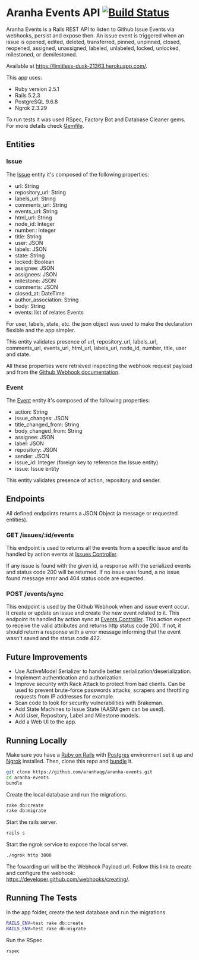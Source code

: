 # Aranha Events API [![Build Status](https://travis-ci.org/aranhaqg/go_case_challenge.svg?branch=master)](https://travis-ci.org/aranhaqg/go_case_challenge)

Aranha Events is a Rails REST API to listen to Github Issue Events via webhooks, persist and expose then. An issue event is triggered when an issue is opened, edited, deleted, transferred, pinned, unpinned, closed, reopened, assigned, unassigned, labeled, unlabeled, locked, unlocked, milestoned, or demilestoned.

Available at https://limitless-dusk-21363.herokuapp.com/.

This app uses:

* Ruby version 2.5.1
* Rails 5.2.3
* PostgreSQL 9.6.8
* Ngrok 2.3.29

To run tests it was used RSpec, Factory Bot and Database Cleaner gems. For more details check [Gemfile](Gemfile).

## Entities
### Issue

The [Issue](/app/models/issue.rb) entity it's composed of the following properties:

* url: String
* repository_url: String
* labels_url: String
* comments_url: String
* events_url: String
* html_url: String
* node_id: Integer
* number:: Integer
* title: String
* user: JSON
* labels: JSON
* state: String
* locked: Boolean
* assignee: JSON
* assignees: JSON
* milestone: JSON
* comments: JSON
* closed_at: DateTime
* author_association: String
* body: String
* events: list of relates Events

For user, labels, state, etc. the json object was used to make the declaration flexible and the app simpler.

This entity validates presence of url, repository_url, labels_url, comments_url, events_url, html_url, labels_url, node_id, number, title, user and state. 

All these properties were retrieved inspecting the webhook request payload and from the [Github Webhook documentation](https://developer.github.com/v3/activity/events/types/#issuesevent). 

### Event

The [Event](/app/models/event.rb) entity it's composed of the following properties:

* action: String
* issue_changes: JSON
* title_changed_from: String
* body_changed_from: String
* assignee: JSON
* label: JSON
* repository: JSON
* sender: JSON
* issue_id: Integer (foreign key to reference the Issue entity)
* issue: Issue entity

This entity validates presence of action, repository and sender.   

## Endpoints
All defined endpoints returns a JSON Object (a message or requested entities).

### GET /issues/:id/events

This endpoint is used to returns all the events from a specific issue and its handled by action events at [Issues Controller](/app/controllers/issues_controller.rb).  

If any issue is found with the given id, a response with the serialized events and status code 200 will be returned. If no issue was found, a no issue found message error and 404 status code are expected.

### POST /events/sync 

This endpoint is used by the Github Webhook when and issue event occur. It create or update an issue and create the new event related to it. This endpoint its handled by action sync at [Events Controller](/app/controllers/events_controller.rb).
This action expect to receive the valid attributes and returns http status code 200. If not, it should return a response with a error message informing that the event wasn't saved and the status code 422. 

## Future Improvements

* Use ActiveModel Serializer to handle better serialization/deserialization.
* Implement authentication and authorization.
* Improve security with Rack Attack to protect from bad clients. Can be used to prevent brute-force passwords attacks, scrapers and throttling requests from IP addresses for example.
* Scan code to look for security vulnerabilities with Brakeman. 
* Add State Machines to Issue State (AASM gem can be used).
* Add User, Repository, Label and Milestone models.
* Add a Web UI to the app.

## Running Locally

Make sure you have a [Ruby on Rails](https://guides.rubyonrails.org/getting_started.html#installing-rails) with [Postgres](https://www.postgresql.org/) environment set it up and [Ngrok](https://ngrok.com/) installed. Then, clone this repo and [bundle](https://bundler.io/) it. 
```sh
git clone https://github.com/aranhaqg/aranha-events.git
cd aranha-events
bundle
```
Create the local database and run the migrations.
```sh
rake db:create
rake db:migrate
```
Start the rails server.
```sh
rails s
```
Start the ngrok service to expose the local server.
```sh
./ngrok http 3000
```
The fowarding url will be the Webhook Payload url.
Follow this link to create and configure the webhook: https://developer.github.com/webhooks/creating/. 

## Running The Tests

In the app folder, create the test database and run the migrations.
```sh
RAILS_ENV=test rake db:create
RAILS_ENV=test rake db:migrate
```
Run the RSpec.
```sh
rspec
```
